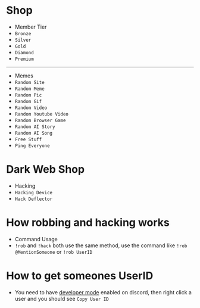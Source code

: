 # Shop

 - Member Tier
 - `Bronze`
 - `Silver`
 - `Gold`
 - `Diamond`
 - `Premium`

---------------------------------------------------------------------------------------------------------------------------------------------------------------------------------------------------------------------------------------------------------------------------------------

 - Memes
 - `Random Site`
 - `Random Meme`
 - `Random Pic`
 - `Random Gif`
 - `Random Video`
 - `Random Youtube Video`
 - `Random Browser Game`
 - `Random AI Story`
 - `Random AI Song`
 - `Free Stuff`
 - `Ping Everyone`
# Dark Web Shop

 - Hacking
 - `Hacking Device`
 - `Hack Deflector`

# How robbing and hacking works

 - Command Usage
 - `!rob` and `!hack` both use the same method, use the command like `!rob @MentionSomeone` or `!rob UserID`

# How to get someones UserID

 - You need to have [developer mode](https://youtu.be/8FNYLcjBERM) enabled on discord, then right click a user and you should see `Copy User ID`
